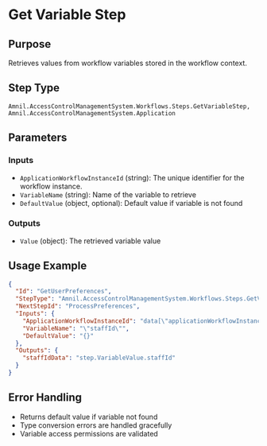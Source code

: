 # Get Variable Step

## Purpose
Retrieves values from workflow variables stored in the workflow context.

## Step Type
```
Amnil.AccessControlManagementSystem.Workflows.Steps.GetVariableStep, Amnil.AccessControlManagementSystem.Application
```

## Parameters

### Inputs
- `ApplicationWorkflowInstanceId` (string): The unique identifier for the workflow instance.
- `VariableName` (string): Name of the variable to retrieve
- `DefaultValue` (object, optional): Default value if variable is not found

### Outputs
- `Value` (object): The retrieved variable value

## Usage Example

```json
{
  "Id": "GetUserPreferences",
  "StepType": "Amnil.AccessControlManagementSystem.Workflows.Steps.GetVariableStep, Amnil.AccessControlManagementSystem.Application",
  "NextStepId": "ProcessPreferences",
  "Inputs": {
    "ApplicationWorkflowInstanceId": "data[\"applicationWorkflowInstanceId\"]",
    "VariableName": "\"staffId\"",
    "DefaultValue": "{}"
  },
  "Outputs": {
    "staffIdData": "step.VariableValue.staffId"
  }
}
```

## Error Handling
- Returns default value if variable not found
- Type conversion errors are handled gracefully
- Variable access permissions are validated

